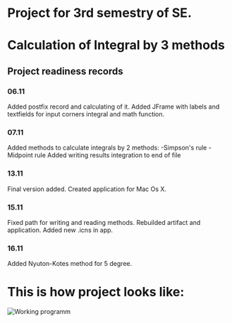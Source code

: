 # Project for 3rd semestry of SE. 
<h1> Calculation of Integral by 3 methods </h1>
<h2> Project readiness records </h2>
<h3>06.11</h3>
Added postfix record and calculating of it. Added JFrame with labels and textfields for input corners integral and math function. 
<h3>07.11</h3>
Added methods to calculate integrals by 2 methods:
-Simpson's rule
-Midpoint rule
Added writing results integration to end of file
<h3>13.11</h3>
Final version added. Created application for Mac Os X. 
<h3>15.11</h3>
Fixed path for writing and reading methods. Rebuilded artifact and application. Added new .icns in app. 
<h3>16.11</h3> 
Added Nyuton-Kotes method for 5 degree. 

# This is how project looks like:

![Working programm](https://github.com/iNaHook/IntegralCalculation/blob/master/cemetery/screenshotpng.png)
